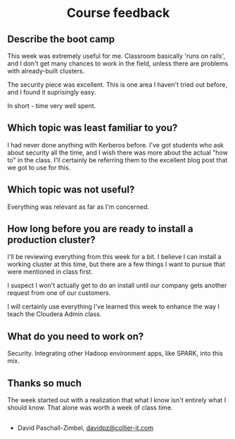 # <center> Course feedback

## Describe the boot camp

This week was extremely useful for me. Classroom basically 'runs on rails', and I don't
get many chances to work in the field, unless there are problems with already-built
clusters.

The security piece was excellent. This is one area I haven't tried out before, and I
found it suprisingly easy.

In short - time very well spent.

## Which topic was least familiar to you?

I had never done anything with Kerberos before. I've got students who ask about
security all the time, and I wish there was more about the actual "how to" in the
class. I'll certainly be referring them to the excellent blog post that we got to
use for this.

## Which topic was not useful?

Everything was relevant as far as I'm concerned.

## How long before you are ready to install a production cluster?

I'll be reviewing everything from this week for a bit. I believe I can install a working
cluster at this time, but there are a few things I want to pursue that were mentioned in
class first.

I suspect I won't actually get to do an install until our company gets another request
from one of our customers.

I will certainly use everything I've learned this week to enhance the way I teach the
Cloudera Admin class.

## What do you need to work on?

Security. Integrating other Hadoop environment apps, like SPARK, into this mix.

## Thanks so much

The week started out with a realization that what I know isn't entirely what I should
know. That alone was worth a week of class time.

##

* David Paschall-Zimbel, davidpz@collier-it.com